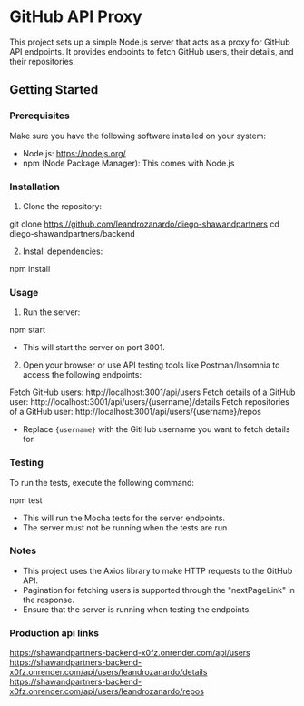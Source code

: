 # GitHub API Proxy

This project sets up a simple Node.js server that acts as a proxy for GitHub API endpoints. It provides endpoints to fetch GitHub users, their details, and their repositories.

## Getting Started

### Prerequisites

Make sure you have the following software installed on your system:

- Node.js: https://nodejs.org/
- npm (Node Package Manager): This comes with Node.js

### Installation

1. Clone the repository:

git clone https://github.com/leandrozanardo/diego-shawandpartners
cd diego-shawandpartners/backend

2. Install dependencies:

npm install


### Usage

1. Run the server:

npm start

- This will start the server on port 3001.

2. Open your browser or use API testing tools like Postman/Insomnia to access the following endpoints:

Fetch GitHub users: http://localhost:3001/api/users
Fetch details of a GitHub user: http://localhost:3001/api/users/{username}/details
Fetch repositories of a GitHub user: http://localhost:3001/api/users/{username}/repos

- Replace `{username}` with the GitHub username you want to fetch details for.

### Testing

To run the tests, execute the following command:

npm test

- This will run the Mocha tests for the server endpoints.
- The server must not be running when the tests are run

### Notes

- This project uses the Axios library to make HTTP requests to the GitHub API.
- Pagination for fetching users is supported through the "nextPageLink" in the response.
- Ensure that the server is running when testing the endpoints.

### Production api links

https://shawandpartners-backend-x0fz.onrender.com/api/users
https://shawandpartners-backend-x0fz.onrender.com/api/users/leandrozanardo/details
https://shawandpartners-backend-x0fz.onrender.com/api/users/leandrozanardo/repos

